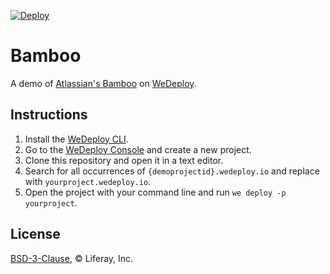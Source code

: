 [![Deploy](https://cdn.wedeploy.com/images/deploy.svg)](https://console.wedeploy.com/deploy?repo=https://github.com/wedeploy-examples/bamboo-example)

# Bamboo

A demo of [Atlassian's Bamboo](https://www.atlassian.com/software/bamboo) on [WeDeploy](https://wedeploy.com/).

## Instructions

1. Install the [WeDeploy CLI](https://wedeploy.com/docs/intro/using-the-command-line/).
2. Go to the [WeDeploy Console](https://console.wedeploy.com) and create a new project.
3. Clone this repository and open it in a text editor.
4. Search for all occurrences of `{demoprojectid}.wedeploy.io` and replace with `yourproject.wedeploy.io`.
5. Open the project with your command line and run `we deploy -p yourproject`.

## License

[BSD-3-Clause](./LICENSE.md), © Liferay, Inc.

